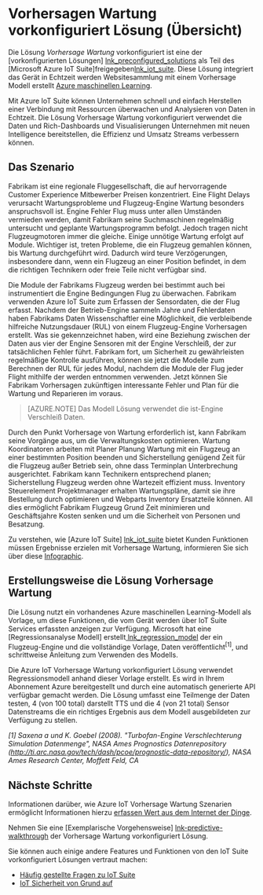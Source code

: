 <properties
 pageTitle="Vorhersagen Wartung vorkonfiguriert Lösung | Microsoft Azure"
 description="Eine Beschreibung der Vorhersage Wartung Azure IoT vorkonfiguriert Lösung."
 services=""
 suite="iot-suite"
 documentationCenter=""
 authors="stevehob"
 manager="timlt"
 editor=""/>

<tags
 ms.service="iot-suite"
 ms.devlang="na"
 ms.topic="get-started-article"
 ms.tgt_pltfrm="na"
 ms.workload="na"
 ms.date="08/17/2016"
 ms.author="araguila"/>

# <a name="predictive-maintenance-preconfigured-solution-overview"></a>Vorhersagen Wartung vorkonfiguriert Lösung (Übersicht)

Die Lösung *Vorhersage Wartung* vorkonfiguriert ist eine der [vorkonfigurierten Lösungen] [ lnk_preconfigured_solutions] als Teil des [Microsoft Azure IoT Suite]freigegeben[lnk_iot_suite]. Diese Lösung integriert das Gerät in Echtzeit werden Websitesammlung mit einem Vorhersage Modell erstellt [Azure maschinellen Learning][lnk_machine_learning].


Mit Azure IoT Suite können Unternehmen schnell und einfach Herstellen einer Verbindung mit Ressourcen überwachen und Analysieren von Daten in Echtzeit. Die Lösung Vorhersage Wartung vorkonfiguriert verwendet die Daten und Rich-Dashboards und Visualisierungen Unternehmen mit neuen Intelligence bereitstellen, die Effizienz und Umsatz Streams verbessern können.

## <a name="the-scenario"></a>Das Szenario

Fabrikam ist eine regionale Fluggesellschaft, die auf hervorragende Customer Experience Mitbewerber Preisen konzentriert. Eine Flight Delays verursacht Wartungsprobleme und Flugzeug-Engine Wartung besonders anspruchsvoll ist. Engine Fehler Flug muss unter allen Umständen vermieden werden, damit Fabrikam seine Suchmaschinen regelmäßig untersucht und geplante Wartungsprogramm befolgt. Jedoch tragen nicht Flugzeugmotoren immer die gleiche. Einige unnötige Wartung erfolgt auf Module. Wichtiger ist, treten Probleme, die ein Flugzeug gemahlen können, bis Wartung durchgeführt wird. Dadurch wird teure Verzögerungen, insbesondere dann, wenn ein Flugzeug an einer Position befindet, in dem die richtigen Technikern oder freie Teile nicht verfügbar sind.

Die Module der Fabrikams Flugzeug werden bei bestimmt auch bei instrumentiert die Engine Bedingungen Flug zu überwachen. Fabrikam verwenden Azure IoT Suite zum Erfassen der Sensordaten, die der Flug erfasst. Nachdem der Betrieb-Engine sammeln Jahre und Fehlerdaten haben Fabrikams Daten Wissenschaftler eine Möglichkeit, die verbleibende hilfreiche Nutzungsdauer (RUL) von einem Flugzeug-Engine Vorhersagen erstellt. Was sie gekennzeichnet haben, wird eine Beziehung zwischen der Daten aus vier der Engine Sensoren mit der Engine Verschleiß, der zur tatsächlichen Fehler führt. Fabrikam fort, um Sicherheit zu gewährleisten regelmäßige Kontrolle ausführen, können sie jetzt die Modelle zum Berechnen der RUL für jedes Modul, nachdem die Module der Flug jeder Flight mithilfe der werden entnommen verwenden. Jetzt können Sie Fabrikam Vorhersagen zukünftigen interessante Fehler und Plan für die Wartung und Reparieren im voraus.

> [AZURE.NOTE] Das Modell Lösung verwendet die ist-Engine Verschleiß Daten.

Durch den Punkt Vorhersage von Wartung erforderlich ist, kann Fabrikam seine Vorgänge aus, um die Verwaltungskosten optimieren. Wartung Koordinatoren arbeiten mit Planer Planung Wartung mit ein Flugzeug an einer bestimmten Position beenden und Sicherstellung genügend Zeit für die Flugzeug außer Betrieb sein, ohne dass Terminplan Unterbrechung ausgerichtet. Fabrikam kann Technikern entsprechend planen; Sicherstellung Flugzeug werden ohne Wartezeit effizient muss. Inventory Steuerelement Projektmanager erhalten Wartungspläne, damit sie ihre Bestellung durch optimieren und Webparts Inventory Ersatzteile können. All dies ermöglicht Fabrikam Flugzeug Grund Zeit minimieren und Geschäftsjahre Kosten senken und um die Sicherheit von Personen und Besatzung.

Zu verstehen, wie [Azure IoT Suite] [ lnk_iot_suite] bietet Kunden Funktionen müssen Ergebnisse erzielen mit Vorhersage Wartung, informieren Sie sich über diese [Infographic][lnk_infographic].

## <a name="how-the-predictive-maintenance-solution-is-built"></a>Erstellungsweise die Lösung Vorhersage Wartung

Die Lösung nutzt ein vorhandenes Azure maschinellen Learning-Modell als Vorlage, um diese Funktionen, die vom Gerät werden über IoT Suite Services erfassten anzeigen zur Verfügung. Microsoft hat eine [Regressionsanalyse Modell] erstellt[ lnk_regression_model] der ein Flugzeug-Engine und die vollständige Vorlage, Daten veröffentlicht<sup>\[1\]</sup>, und schrittweise Anleitung zum Verwenden des Modells.

Die Azure IoT Vorhersage Wartung vorkonfiguriert Lösung verwendet Regressionsmodell anhand dieser Vorlage erstellt. Es wird in Ihrem Abonnement Azure bereitgestellt und durch eine automatisch generierte API verfügbar gemacht werden. Die Lösung umfasst eine Teilmenge der Daten testen, 4 (von 100 total) darstellt TTS und die 4 (von 21 total) Sensor Datenstreams die ein richtiges Ergebnis aus dem Modell ausgebildeten zur Verfügung zu stellen.

*\[1\] Saxena a und K. Goebel (2008). "Turbofan-Engine Verschlechterung Simulation Datenmenge", NASA Ames Prognostics Datenrepository (http://ti.arc.nasa.gov/tech/dash/pcoe/prognostic-data-repository/), NASA Ames Research Center, Moffett Feld, CA*

## <a name="next-steps"></a>Nächste Schritte

Informationen darüber, wie Azure IoT Vorhersage Wartung Szenarien ermöglicht Informationen hierzu [erfassen Wert aus dem Internet der Dinge][lnk_capture_value].

Nehmen Sie eine [Exemplarische Vorgehensweise] [ lnk-predictive-walkthrough] der Vorhersage Wartung vorkonfiguriert Lösung.

[lnk-predictive-walkthrough]: iot-suite-predictive-walkthrough.md
[lnk_preconfigured_solutions]: iot-suite-what-are-preconfigured-solutions.md
[lnk_iot_suite]: iot-suite-overview.md
[lnk_machine_learning]: https://azure.microsoft.com/services/machine-learning/
[lnk_infographic]: https://www.microsoft.com/server-cloud/predictivemaintenance/Index.html
[lnk_regression_model]: http://gallery.cortanaanalytics.com/Collection/Predictive-Maintenance-Template-3
[lnk_capture_value]: http://download.microsoft.com/download/0/7/D/07D394CE-185D-4B96-AC3C-9B61179F7080/Capture_value_from_the_Internet%20of%20Things_with_Predictive_Maintenance.PDF

Sie können auch einige andere Features und Funktionen von den IoT Suite vorkonfiguriert Lösungen vertraut machen:

- [Häufig gestellte Fragen zu IoT Suite][lnk-faq]
- [IoT Sicherheit von Grund auf][lnk-security-groundup]

[lnk-faq]: iot-suite-faq.md
[lnk-security-groundup]: securing-iot-ground-up.md
